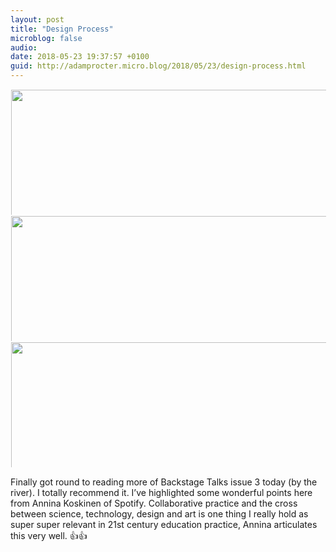 ```yaml
---
layout: post
title: "Design Process"
microblog: false
audio: 
date: 2018-05-23 19:37:57 +0100
guid: http://adamprocter.micro.blog/2018/05/23/design-process.html
---
```



<a href="http://discursive.adamprocter.co.uk/uploads/2018/330ccdc4b2.jpg"><img src="http://discursive.adamprocter.co.uk/uploads/2018/330ccdc4b2.jpg" width="450" height="600" style="display: inline-block; max-height: 200px; width: auto; padding: 1px;" class="sunlit_image" /></a><a href="http://discursive.adamprocter.co.uk/uploads/2018/52e2fe438b.jpg"><img src="http://discursive.adamprocter.co.uk/uploads/2018/52e2fe438b.jpg" width="450" height="600" style="display: inline-block; max-height: 200px; width: auto; padding: 1px;" class="sunlit_image" /></a><a href="http://discursive.adamprocter.co.uk/uploads/2018/a615518f11.jpg"><img src="http://discursive.adamprocter.co.uk/uploads/2018/a615518f11.jpg" width="449" height="600" style="display: inline-block; max-height: 200px; width: auto; padding: 1px;" class="sunlit_image" /></a>

Finally got round to reading more of Backstage Talks issue 3 today (by the river). I totally recommend it. I’ve highlighted some wonderful points here from Annina Koskinen of Spotify. Collaborative practice and the cross between science, technology, design and art is one thing I really hold as super super relevant in 21st century education practice, Annina articulates this very well. 👍👍

